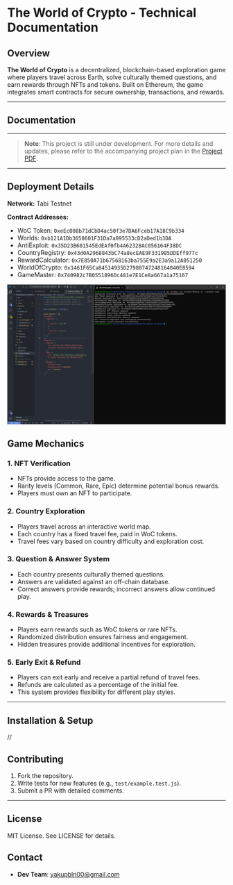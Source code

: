 # The World of Crypto - Technical Documentation

## Overview
**The World of Crypto** is a decentralized, blockchain-based exploration game where players travel across Earth, solve culturally themed questions, and earn rewards through NFTs and tokens. Built on Ethereum, the game integrates smart contracts for secure ownership, transactions, and rewards.

---

## Documentation
---
> **Note**: This project is still under development. For more details and updates, please refer to the accompanying project plan in the [Project PDF](./The_World_of_Cyrpto.pdf).
---


## Deployment Details
**Network:** Tabi Testnet

**Contract Addresses:**
- WoC Token: `0xeEc008b71dCbD4ac50f3e7DA6Fceb17A18C9b334`
- Worlds: `0xb121A1Db3658601F31Da7a895533cD2aDed1b3DA`
- AntiExploit: `0x35D23B601545EdEAf0fb4A62328AC056164F38DC`
- CountryRegistry: `0x43d0A2968843bC74a8ecEAE9F331985DDEff977c`
- RewardCalculator: `0x7E850A71b67568163ba755E9a2E3a9a12A051250`
- WorldOfCrypto: `0x1461F65Ca84514935D27980747248164840E8594`
- GameMaster: `0x740982c7B0551896Dc481e7E1Ce8a667a1a75167`

![Deployed Network Screenshot](./images/tabi.png)


## Game Mechanics

### 1. NFT Verification
- NFTs provide access to the game.
- Rarity levels (Common, Rare, Epic) determine potential bonus rewards.
- Players must own an NFT to participate.

### 2. Country Exploration
- Players travel across an interactive world map.
- Each country has a fixed travel fee, paid in WoC tokens.
- Travel fees vary based on country difficulty and exploration cost.

### 3. Question & Answer System
- Each country presents culturally themed questions.
- Answers are validated against an off-chain database.
- Correct answers provide rewards; incorrect answers allow continued play.

### 4. Rewards & Treasures
- Players earn rewards such as WoC tokens or rare NFTs.
- Randomized distribution ensures fairness and engagement.
- Hidden treasures provide additional incentives for exploration.

### 5. Early Exit & Refund
- Players can exit early and receive a partial refund of travel fees.
- Refunds are calculated as a percentage of the initial fee.
- This system provides flexibility for different play styles.

---

## Installation & Setup
//

## Contributing
1. Fork the repository.
2. Write tests for new features (e.g., `test/example.test.js`).
3. Submit a PR with detailed comments.

---

## License
MIT License. See LICENSE for details.

## Contact
- **Dev Team**: yakupbln00@gmail.com